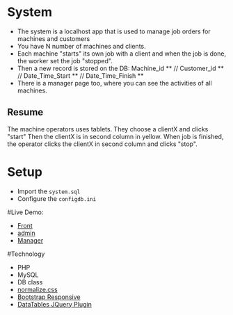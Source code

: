 # System 

- The system is a localhost app that is used to manage job orders for machines and customers
- You have N number of machines and clients.
- Each machine "starts" its own job with a client and when the job is done, the worker set the job "stopped".
- Then a new record is stored on the DB: Machine_id ** // Customer_id ** // Date_Time_Start ** // Date_Time_Finish **
- There is a manager page too, where you can see the activities of all machines.

## Resume

The machine operators uses tablets.
They choose a clientX and clicks "start"
Then the clientX is in second column in yellow.
When job is finished, the operator clicks the clientX in second column and clicks "stop".

# Setup
- Import the `system.sql`
- Configure the `configdb.ini` 

#Live Demo:
- [Front](http://crismablanco.com/clialessandro/index.php?machine=2)
- [admin](http://crismablanco.com/clialessandro/admin/machines.html)
- [Manager](http://crismablanco.com/clialessandro/general.php)

#Technology
- PHP
- MySQL
- DB class
- [normalize.css](https://necolas.github.io/normalize.css/)
- [Bootstrap Responsive](http://getbootstrap.com/)
- [DataTables JQuery Plugin](http://www.datatables.net/)
